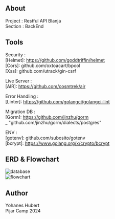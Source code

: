 ## About
Project : Restful API Blanja <br>
Section : BackEnd <br>

## Tools
Security : <br>
[Helmet]: https://github.com/goddtriffin/helmet <br>
[Cors]: github.com/oxtoacart/bpool <br>
[Xss]: github.com/utrack/gin-csrf <br>

Live Server : <br>
[AIR]: https://github.com/cosmtrek/air <br>

Error Handling : <br>
[Linter]: https://github.com/golangci/golangci-lint <br>

Migration DB : <br>
[Gorm]: https://github.com/jinzhu/gorm <br>
_ "github.com/jinzhu/gorm/dialects/postgres" <br>

ENV : <br>
[gotenv]: github.com/subosito/gotenv <br>
[bcrypt]: https://www.golang.org/x/crypto/bcrypt <br>

## ERD & Flowchart
![database](https://github.com/yohansky/Be-Blanja/assets/69236028/171a80e2-1192-4079-a6a5-7796e4ee0c09) <br>
![flowchart](https://github.com/yohansky/Be-Blanja/assets/69236028/ccbc9989-43a3-4318-b5b5-18b518148543) <br>

## Author
Yohanes Hubert <br>
Pijar Camp 2024

